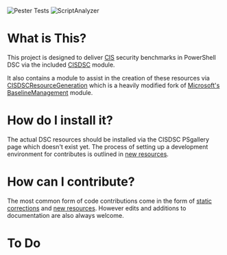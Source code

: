 ![Pester Tests](https://github.com/techservicesillinois/SecOps-Powershell-CISDSC/workflows/Pester%20Tests/badge.svg)
![ScriptAnalyzer](https://github.com/techservicesillinois/SecOps-Powershell-CISDSC/workflows/ScriptAnalyzer/badge.svg)

# What is This?
This project is designed to deliver [CIS](https://www.cisecurity.org/) security benchmarks in PowerShell DSC via the included [CISDSC](src/CISDSC) module.

It also contains a module to assist in the creation of these resources via [CISDSCResourceGeneration](src/CISDSCResourceGeneration) which is a heavily modified fork of [Microsoft's BaselineManagement](BaselineManagement) module.

# How do I install it?
The actual DSC resources should be installed via the CISDSC PSgallery page which doesn't exist yet.
The process of setting up a development environment for contributes is outlined in [new resources](docs/new_resources.md).

# How can I contribute?
The most common form of code contributions come in the form of [static corrections](docs/static_corrections.md) and [new resources](docs/new_resources.md). However edits and additions to documentation are also always welcome.

# To Do